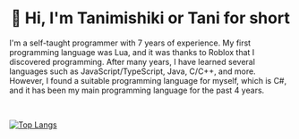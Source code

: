 <h1 align="center">👋 Hi, I'm Tanimishiki or Tani for short</h1>

I'm a self-taught programmer with 7 years of experience.
My first programming language was Lua, and it was thanks to Roblox that I discovered programming.
After many years, I have learned several languages such as JavaScript/TypeScript, Java, C/C++, and more. However, I found a suitable programming language for myself, which is C#, and it has been my main programming language for the past 4 years.

<br>

[![Top Langs](https://github-readme-stats.vercel.app/api/top-langs/?username=tanimishiki&layout=donut-vertical&theme=github_dark)](https://github.com/anuraghazra/github-readme-stats)
